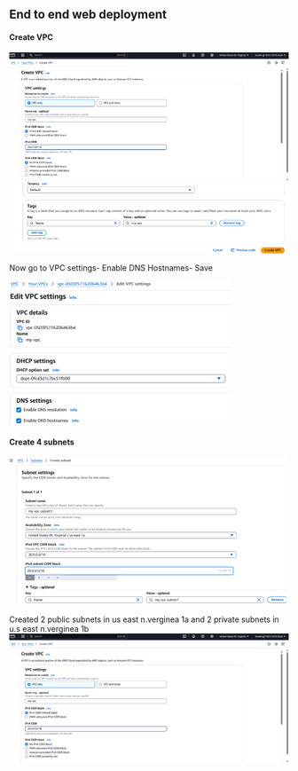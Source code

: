 ## End to end web deployment
#### Create VPC
![img_1.png](.github/images/img_1.png)
![img.png](.github/images/img.png)

   Now go to VPC settings- Enable DNS Hostnames- Save

![img_1.png](.github/images/img_4.png)

#### Create 4 subnets
![img_1.png](.github/images/img_2.png)
      
Created 2 public subnets in us east n.verginea 1a and 2 private subnets in u.s east n.verginea 1b
![img.png](img.png)


